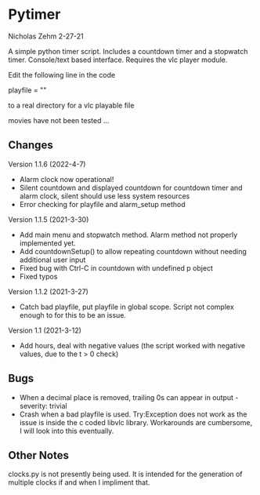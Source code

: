 # Pytimer
Nicholas Zehm
2-27-21

A simple python timer script. Includes a countdown timer and a stopwatch timer. Console/text based interface.
Requires the vlc player module. 

Edit the following line in the code

playfile = ""

to a real directory for a vlc playable file

movies have not been tested ...
## Changes
Version 1.1.6 (2022-4-7)
* Alarm clock now operational!
* Silent countdown and displayed countdown for countdown timer and alarm clock, silent should use less system resources
* Error checking for playfile and alarm_setup method

Version 1.1.5 (2021-3-30)
* Add main menu and stopwatch method. Alarm method not properly implemented yet.
* Add countdownSetup() to allow repeating countdown without needing additional user input
* Fixed bug with Ctrl-C in countdown with undefined p object
* Fixed typos

Version 1.1.2 (2021-3-27)
* Catch bad playfile, put playfile in global scope. Script not complex enough to for this to be an issue.

Version 1.1 (2021-3-12)
* Add hours, deal with negative values (the script worked with negative values, due to the t > 0 check)

## Bugs
* When a decimal place is removed, trailing 0s can appear in output - severity: trivial
* Crash when a bad playfile is used. Try:Exception does not work as the issue is
inside the c coded libvlc library. Workarounds are cumbersome, I will look into this eventually.

## Other Notes
clocks.py is not presently being used. It is intended for the generation of multiple clocks if and when I impliment that.
